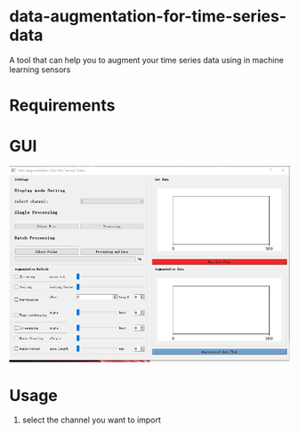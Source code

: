 # data-augmentation-for-time-series-data
A tool that can help you to augment your time series data using in machine learning sensors
# Requirements
# GUI
![overall structure](figure/abs.png)
# Usage
1. select the channel you want to import 
